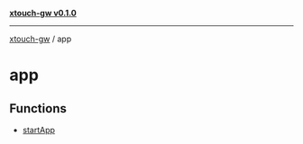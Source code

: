 [**xtouch-gw v0.1.0**](../README.md)

***

[xtouch-gw](../README.md) / app

# app

## Functions

- [startApp](functions/startApp.md)
